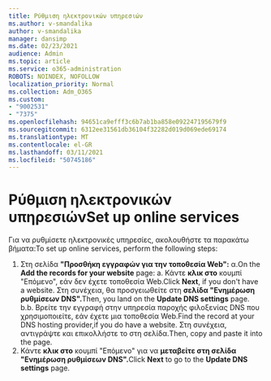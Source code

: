 ```yaml
---
title: Ρύθμιση ηλεκτρονικών υπηρεσιών
ms.author: v-smandalika
author: v-smandalika
manager: dansimp
ms.date: 02/23/2021
audience: Admin
ms.topic: article
ms.service: o365-administration
ROBOTS: NOINDEX, NOFOLLOW
localization_priority: Normal
ms.collection: Adm_O365
ms.custom:
- "9002531"
- "7375"
ms.openlocfilehash: 94651ca9efff3c6b7ab1ba858e092247195679f9
ms.sourcegitcommit: 6312ee31561db36104f32282d019d069ede69174
ms.translationtype: MT
ms.contentlocale: el-GR
ms.lasthandoff: 03/11/2021
ms.locfileid: "50745186"
---
```

# <a name="set-up-online-services"></a><span data-ttu-id="9a4d2-102">Ρύθμιση ηλεκτρονικών υπηρεσιών</span><span class="sxs-lookup"><span data-stu-id="9a4d2-102">Set up online services</span></span>

<span data-ttu-id="9a4d2-103">Για να ρυθμίσετε ηλεκτρονικές υπηρεσίες, ακολουθήστε τα παρακάτω βήματα:</span><span class="sxs-lookup"><span data-stu-id="9a4d2-103">To set up online services, perform the following steps:</span></span>

1. <span data-ttu-id="9a4d2-104">Στη σελίδα **"Προσθήκη εγγραφών για την τοποθεσία Web":** α.</span><span class="sxs-lookup"><span data-stu-id="9a4d2-104">On the **Add the records for your website** page: a.</span></span> <span data-ttu-id="9a4d2-105">Κάντε **κλικ στο** κουμπί "Επόμενο", εάν δεν έχετε τοποθεσία Web.</span><span class="sxs-lookup"><span data-stu-id="9a4d2-105">Click **Next**, if you don't have a website.</span></span> <span data-ttu-id="9a4d2-106">Στη συνέχεια, θα προσγειωθείτε στη **σελίδα "Ενημέρωση ρυθμίσεων DNS".**</span><span class="sxs-lookup"><span data-stu-id="9a4d2-106">Then, you land on the **Update DNS settings** page.</span></span>
    <span data-ttu-id="9a4d2-107">b.</span><span class="sxs-lookup"><span data-stu-id="9a4d2-107">b.</span></span> <span data-ttu-id="9a4d2-108">Βρείτε την εγγραφή στην υπηρεσία παροχής φιλοξενίας DNS που χρησιμοποιείτε, εάν έχετε μια τοποθεσία Web.</span><span class="sxs-lookup"><span data-stu-id="9a4d2-108">Find the record at your DNS hosting provider,if you do have a website.</span></span> <span data-ttu-id="9a4d2-109">Στη συνέχεια, αντιγράψτε και επικολλήστε το στη σελίδα.</span><span class="sxs-lookup"><span data-stu-id="9a4d2-109">Then, copy and paste it into the page.</span></span>
2. <span data-ttu-id="9a4d2-110">Κάντε **κλικ στο** κουμπί "Επόμενο" για να **μεταβείτε στη σελίδα "Ενημέρωση ρυθμίσεων DNS".**</span><span class="sxs-lookup"><span data-stu-id="9a4d2-110">Click **Next** to go to the **Update DNS settings** page.</span></span>